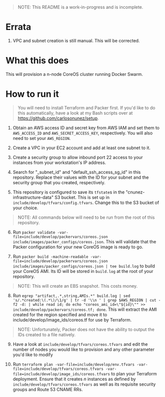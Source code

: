 > NOTE: This README is a work-in-progress and is incomplete.

Errata
======
1. VPC and subnet creation is still manual. This will be corrected.

What this does
==============
This will provision a n-node CoreOS cluster running Docker Swarm.

How to run it
==============

> You will need to install Terraform and Packer first. If you'd like to do this automatically, have a look at my Bash scripts over at https://github.com/carlosonunez/setup.

1. Obtain an AWS access ID and secret key from AWS IAM and set them to `AWS_ACCESS_ID` and `AWS_SECRET_ACCESS_KEY`, respectively. You will also need to set your `AWS_REGION`.

2. Create a VPC in your EC2 account and add at least one subnet to it.

3. Create a security group to allow inbound port 22 access to your instances from your workstation's IP address.

4. Search for "_subnet_id" and "default_ssh_access_sg_id" in this repository. Replace their values with the ID for your subnet and the security group that you created, respectively.

5. This repository is configured to save its `tfstate`s in the "cnunez-infrastructure-data" S3 bucket. This is set up in `include/develop/tfvars/config.tfvars`. Change this to the S3 bucket of your choice.

> NOTE: All commands below will need to be run from the root of this repository.

6. Run `packer validate -var-file=include/develop/packervars/coreos.json include/images/packer_configs/coreos.json`. This will validate that the Packer configuration for your new CoreOS image is ready to go.

7. Run `packer build -machine-readable -var-file=include/develop/packervars/coreos.json include/images/packer_configs/coreos.json | tee build.log` to build your CoreOS AMI. Its ID will be stored in `build.log` at the root of your repository.

> NOTE: This will create an EBS snapshot. This costs money.

8. Run `egrep "artifact,.*,string,AMIs.*" build.log | sed 's/.*created:\(.*\)/\1/g' | tr -d '\\n ' | grep $AWS_REGION | cut -f2 -d: | while read id; do echo "coreos_ami_id=\"${id}\"" >> include/develop/packervars/coreos.tf; done`. This will extract the AMI created for the region specified and move it to include/develop/image_ids/coreos.tf for use by Terraform.

> NOTE: Unfortunately, Packer does not have the ability to output the IDs created to a file natively.

9. Have a look at `include/develop/tfvars/coreos.tfvars` and edit the number of nodes you would like to provision and any other parameter you'd like to modify

10. Run `terraform plan -var-file=include/develop/env.tfvars -var-file=include/develop/tfvars/coreos.tfvars -var-file=include/develop/image_ids/coreos.tfvars` to plan your Terraform deployment. Ensure that it creates *n* instances as defined by `include/develop/tfvars/coreos.tfvars` as well as its requisite security groups and Route 53 CNAME RRs.
